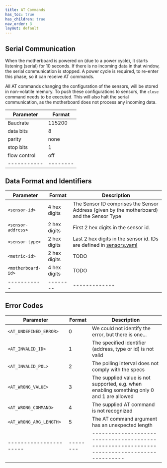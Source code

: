 ```yaml
---
title: AT Commands
has_toc: true
has_children: true
nav_order: 3
layout: default
---
```



## Serial Communication

When the motherboard is powered on (due to a power cycle), it starts listening (serial) for 10 seconds.
If there is no incoming data in that window, the serial communication is stopped.
A power cycle is required, to re-enter this phase, so it can receive AT commands.

All AT commands changing the configuration of the sensors, will be stored in non-volatile memory.
To push these configurations to sensors, the `close` command needs to be executed.
This will also halt the serial communication, as the motherboard does not process any incoming data.

| Parameter    | Format |
| ------------ | ------ |
| Baudrate     | 115200 |
| data bits    | 8      |
| parity       | none   |
| stop bits    | 1      |
| flow control | off    |
|-----------|--------|-------------|




## Data Format and Identifiers

| Parameter | Format | Description |
|-----------|--------|-------------|
| `<sensor-id>` | 4 hex digits | The Sensor ID comprises the Sensor Address (given by the motherboard) and the Sensor Type |
| `<sensor-address>` | 2 hex digits | First 2 hex digits in the sensor id. |
| `<sensor-type>` | 2 hex digits | Last 2 hex digits in the sensor id. IDs are defined in [sensors.yaml](https://github.com/dramco-iwast/sensor-description-files/blob/master/sensors.yaml) |
| `<metric-id>` | 2 hex digits |TODO |
| `<motherboard-id>` | 4 hex digits |TODO |
|-----------|--------|-------------|


## Error Codes

| Parameter              | Format   | Description                                                                                |
| ---------------------- | -------- | ------------------------------------------------------------------------------------------ |
| `<AT_UNDEFINED_ERROR>` | 0        | We could not identify the error, but there is one...                                       |
| `<AT_INVALID_ID>`      | 1        | The specified identifier (address, type or id) is not valid                                |
| `<AT_INVALID_POL>`     | 2        | The polling interval does not comply with the specs                                        |
| `<AT_WRONG_VALUE>`     | 3        | The supplied value is not supported, e.g. when enabling something only 0 and 1 are allowed |
| `<AT_WRONG_COMMAND>`   | 4        | The supplied AT command is not recognized                                                  |
| `<AT_WRONG_ARG_LENGTH>`| 5        | The AT command argument has an unexpected length                                           |
| ---------------------- | -------- | ------------------------------------------------------------------------------------------ |



